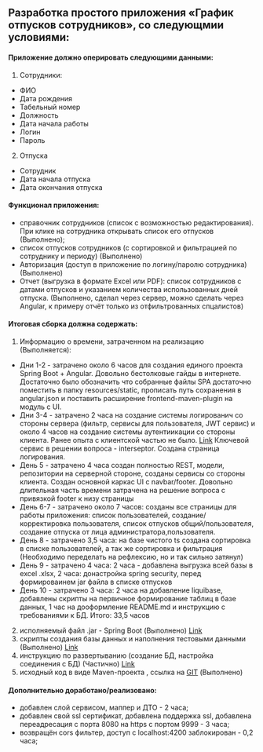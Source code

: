 ## Разработка простого приложения «График отпусков сотрудников», со следующмии условиями:

#### Приложение должно оперировать следующими данными:
1. Сотрудники:
* ФИО
* Дата рождения
* Табельный номер
* Должность
* Дата начала работы
* Логин
* Пароль
2. Отпуска
* Сотрудник
* Дата начала отпуска
* Дата окончания отпуска
#### Функционал приложения:
* справочник сотрудников (список с возможностью редактирования). При клике на
сотрудника открывать список его отпусков (Выполнено);
* список отпусков сотрудников (с сортировкой и фильтрацией по сотруднику и периоду) (Выполнено)
* Авторизация (доступ в приложение по логину/паролю сотрудника) (Выполнено)
* Отчет (выгрузка в формате Excel или PDF): список сотрудников с датами отпусков и
указанием количества использованных дней отпуска. (Выполнено, сделал через сервер, можно сделать через Angular, к примеру отчёт только из отфильтрованных спцалистов)

#### Итоговая сборка должна содержать:
1. Информацию о времени, затраченном на реализацию (Выполняется):
* Дни 1-2 - затрачено около 6 часов для создания единого проекта Spring Boot + Angular. 
Довольно бестолковые гайды в интернете. Достаточно было обозначить что собранные файлы SPA достаточно поместить 
в папку resources/static, прописать путь сохранения в angular.json и поставить расширение frontend-maven-plugin на 
модуль с UI.
* Дни 3-4 - затрачено 2 часа на создание системы логированич со стороны сервера (фильтр, сервисы для пользователя,  JWT сервис)
и около 4 часов на создание системы аутентиикации со стороны клиента. Ранее опыта с клиентской частью не было. 
[Link](/uri "Инфу по аутентификации на клиентской части брал здесь : https://bezkoder.com/angular-jwt-authentication/")
Ключевой сервис в решении вопроса - interseptor. Создана страница логирования.
* День 5 - затрачено 4 часа создан полностью REST, модели, репозитории на серверной стороне, созданы сервисы со стороны клиента.
Создан основной каркас UI с navbar/footer. Довольно длительная часть времени затрачена на решение вопроса 
с привязкой footer к низу страницы
* День 6-7 - затрачено около 7 часов: созданы все страницы для работы приложения: список пользователей, создание/корректировка пользователя, 
список отпусков общий/пользователя, создание отпуска от лица администратора,пользователя. 
* День 8 - затрачено 3,5 часа: на базе чистого ts создана сортировка в списке пользователей, а так же сортировка и фильтрация (Необходимо переделать на рефлексию, но и так сильно затянул)
* День 9 - затрачено 4 часа: 2 часа - добавлена выгрузка всей базы в excel .xlsx, 2 часа: донастройка spring security, перед формироваинем jar файла
в списке отпусков
* День 10 - затрачено 3 часа: 2 часа на добавление liquibase, добавлены скрипты на первичное формирование таблиц в базе данных, 1 час на дооформление README.md и инструкцию с требованиями к БД.
Итого: 33,5 часов
2. исполняемый файл .jar - Spring Boot (Выполнено) [Link](https://drive.google.com/file/d/1PkTjmMTAszhgbYLsnQv2m09KHuwX54pY/view?usp=sharing)
3. скрипты создания базы данных и наполнения тестовыми данными (Выполнено) [Link](https://github.com/Tiunchik/single_angular_spring_app/tree/master/server/src/main/resources/db/scripts)
4. инструкцию по развертыванию (создание БД, настройка соединения с БД) (Частично) [Link](https://github.com/Tiunchik/single_angular_spring_app/blob/master/DataBaseInstruction.TXT)
5. исходный код в виде Maven-проекта , ссылка на [GIT](https://github.com/Tiunchik/single_angular_spring_app) (Выполнено)

#### Дополнительно доработано/реализовано:
* добавлен слой сервисом, маппер и ДТО - 2 часа;
* добавлен свой ssl сертификат, добавлена поддержка ssl, добавлена переадресация с порта 8080 на https с портом 9999 - 3 часа;
* возвращён cors фильтер, доступ с localhost:4200 заблокирован - 0,2 часа;
